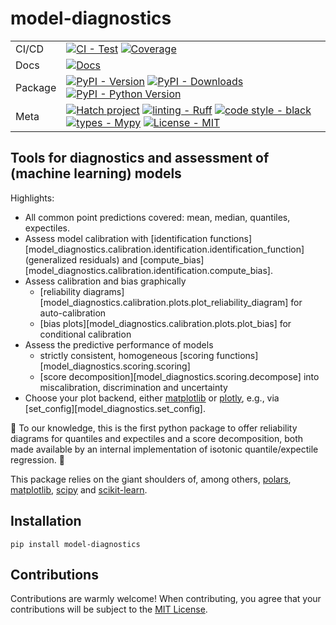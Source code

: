 # model-diagnostics

| | |
| --- | --- |
| CI/CD |[![CI - Test](https://github.com/lorentzenchr/model-diagnostics/actions/workflows/test.yml/badge.svg)](https://github.com/lorentzenchr/model-diagnostics/actions/workflows/test.yml) [![Coverage](https://codecov.io/github/lorentzenchr/model-diagnostics/coverage.svg?branch=main)](https://codecov.io/gh/lorentzenchr/model-diagnostics)
| Docs | [![Docs](https://github.com/lorentzenchr/model-diagnostics/actions/workflows/docs.yml/badge.svg)](https://github.com/lorentzenchr/model-diagnostics/actions/workflows/docs.yml)
| Package | [![PyPI - Version](https://img.shields.io/pypi/v/model-diagnostics.svg?logo=pypi&label=PyPI&logoColor=gold)](https://pypi.org/project/model-diagnostics/) [![PyPI - Downloads](https://img.shields.io/pypi/dm/model-diagnostics.svg?color=blue&label=Downloads&logo=pypi&logoColor=gold)](https://pypi.org/project/model-diagnostics/) [![PyPI - Python Version](https://img.shields.io/pypi/pyversions/model-diagnostics.svg?logo=python&label=Python&logoColor=gold)](https://pypi.org/project/model-diagnostics/) |
| Meta | [![Hatch project](https://img.shields.io/badge/%F0%9F%A5%9A-Hatch-4051b5.svg)](https://github.com/pypa/hatch) [![linting - Ruff](https://img.shields.io/endpoint?url=https://raw.githubusercontent.com/charliermarsh/ruff/main/assets/badge/v0.json)](https://github.com/charliermarsh/ruff) [![code style - black](https://img.shields.io/badge/code%20style-black-000000.svg)](https://github.com/psf/black) [![types - Mypy](https://img.shields.io/badge/types-Mypy-blue.svg)](https://github.com/python/mypy) [![License - MIT](https://img.shields.io/badge/license-MIT-9400d3.svg)](https://spdx.org/licenses/)

## Tools for diagnostics and assessment of (machine learning) models

Highlights:

- All common point predictions covered: mean, median, quantiles, expectiles.
- Assess model calibration with [identification functions][model_diagnostics.calibration.identification.identification_function] (generalized residuals) and [compute_bias][model_diagnostics.calibration.identification.compute_bias].
- Assess calibration and bias graphically
    - [reliability diagrams][model_diagnostics.calibration.plots.plot_reliability_diagram] for auto-calibration
    - [bias plots][model_diagnostics.calibration.plots.plot_bias] for conditional calibration
- Assess the predictive performance of models
    - strictly consistent, homogeneous [scoring functions][model_diagnostics.scoring.scoring]
    - [score decomposition][model_diagnostics.scoring.decompose] into miscalibration, discrimination and uncertainty
- Choose your plot backend, either [matplotlib](https://matplotlib.org) or [plotly](https://plotly.com/python/), e.g., via [set_config][model_diagnostics.set_config].

:rocket: To our knowledge, this is the first python package to offer reliability diagrams for quantiles and expectiles and a score decomposition, both made available by an internal implementation of isotonic quantile/expectile regression. :rocket:

This package relies on the giant shoulders of, among others, [polars](https://pola.rs/), [matplotlib](https://matplotlib.org), [scipy](https://scipy.org) and [scikit-learn](https://scikit-learn.org).

## Installation

```
pip install model-diagnostics
```

## Contributions

Contributions are warmly welcome!
When contributing, you agree that your contributions will be subject to the [MIT License](https://github.com/lorentzenchr/model-diagnostics/blob/main/LICENSE).